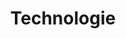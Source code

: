 ---
title: Technologie
pageTitle: Der Technologie-Sektor in Großbritannien
thumbnail: tech-sector-thumb.jpg
heroImage: tech-sector-hero.jpg
target: /de/sectors/technology
---